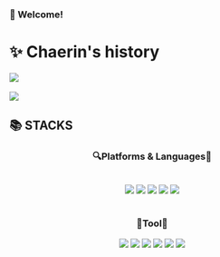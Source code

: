 ### 👋 Welcome!
<div align=left><h1>✨ Chaerin's history</h1></div> 


<img src="https://github-readme-stats.vercel.app/api/top-langs/?username=didiha&layout=compact"><br><br>
<img src="https://github-readme-stats.vercel.app/api?username=didiha&show_icons=true">

<div align=left><h2>📚 STACKS</h2></div>
   <div align="center">
   <h3>🔍Platforms & Languages🔎</h3><br>
      <img src="https://img.shields.io/badge/Java-007396?style=flat&logo=Java&logoColor=white" />
      <img src="https://img.shields.io/badge/Python-E34F26?style=flat&logo=Python&logoColor=white" />
      <img src="https://img.shields.io/badge/Spring-83B81A?style=flat&logo=Spring&logoColor=white" />
      <img src="https://img.shields.io/badge/SpringBoot-6DB33F?style=flat&logo=SpringBoot&logoColor=white" />
      <img src="https://img.shields.io/badge/MySql-4479A1?style=flat&logo=MySql&logoColor=white" /><br><br>
   <h3>🔨Tool🔧</h3>
      <img src="https://img.shields.io/badge/EclipseIDE-2C2255?style=flat&logo=EclipseIDE&logoColor=white" />
      <img src="https://img.shields.io/badge/GitHub-181717?style=flat&logo=GitHub&logoColor=white" />
      <img src="https://img.shields.io/badge/Git-F05032?style=flat&logo=Git&logoColor=white" />
      <img src="https://img.shields.io/badge/Oracle-F80000?style=flat&logo=Oracle&logoColor=white" />
      <img src="https://img.shields.io/badge/IntellijIDEA-000000?style=flat&logo=IntellijIDEA&logoColor=white" />
      <img src="https://img.shields.io/badge/VisualStudio-5C2D91?style=flat&logo=VisualStdio&logoColor=white" />
</div>
 
